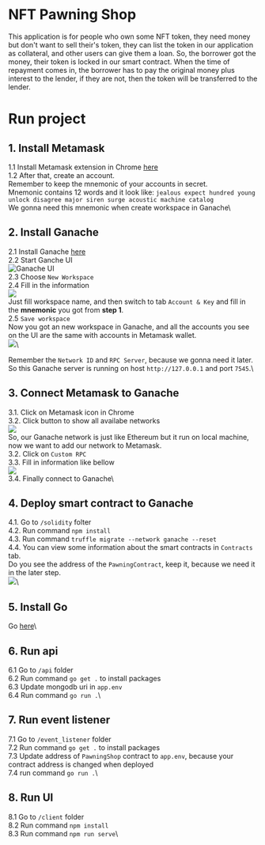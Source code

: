 # NFT Pawning Shop
This application is for people who own some NFT token, they need money but don't want to sell their's token, they can list the token in our application as collateral, and other users can give them a loan. So, the borrower got the money, their token is locked in our smart contract. When the time of repayment comes in, the borrower has to pay the original money plus interest to the lender, if they are not, then the token will be transferred to the lender.
# Run project
## 1. Install Metamask
1.1 Install Metamask extension in Chrome [here](https://metamask.io/download.html)\
1.2 After that, create an account.\
Remember to keep the mnemonic of your accounts in secret.\
Mnemonic contains 12 words and it look like: `jealous expect hundred young unlock disagree major siren surge acoustic machine catalog`\
We gonna need this mnemonic when create workspace in Ganache\
## 2. Install Ganache
2.1 Install Ganache [here](https://www.trufflesuite.com/ganache)\
2.2 Start Ganche UI\
![Ganache UI](/images/ganache-ui.png)\
2.3 Choose `New Workspace`\
2.4 Fill in the information\
![](/images/ganache-setting-mnemonic.png)\
Just fill workspace name, and then switch to tab `Account & Key` and fill in the **mnemonic** you got from **step 1**.\
2.5 `Save workspace`\
Now you got an new workspace in Ganache, and all the accounts you see on the UI are the same with accounts in Metamask wallet.\
![](/images/ganache-workspace-info.png)\

Remember the `Network ID` and `RPC Server`, because we gonna need it later.\
So this Ganache server is running on host `http://127.0.0.1` and port `7545`.\

## 3. Connect Metamask to Ganache
3.1. Click on Metamask icon in Chrome\
3.2. Click button to show all availabe networks\
![](/images/metamask-networks.png)\
So, our Ganache network is just like Ethereum but it run on local machine, now we want to add our network to Metamask.\
3.2. Click on `Custom RPC`\
3.3. Fill in information like bellow\
![](/images/metamask-network-info.png)\
3.4. Finally connect to Ganache\
## 4. Deploy smart contract to Ganache
4.1. Go to `/solidity` folter\
4.2. Run command `npm install`\
4.3. Run command `truffle migrate --network ganache --reset`\
4.4. You can view some information about the smart contracts in `Contracts` tab.\
Do you see the address of the `PawningContract`, keep it, because we need it in the later step.\
![](/images/ganache-contracts.png)\
## 5. Install Go
Go [here](https://golang.org/doc/install)\
## 6. Run api
6.1 Go to `/api` folder\
6.2 Run command `go get .` to install packages\
6.3 Update mongodb uri in `app.env`\
6.4 Run command `go run .`\
## 7. Run event listener
7.1 Go to `/event_listener` folder\
7.2 Run command `go get .` to install packages\
7.3 Update address of `PawningShop` contract to `app.env`, because your contract address is changed when deployed\
7.4 run command `go run .`\
## 8. Run UI
8.1 Go to `/client` folder\
8.2 Run command `npm install`\
8.3 Run command `npm run serve`\